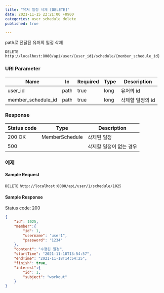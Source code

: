 ```yaml
---
title: "유저 일정 삭제 [DELETE]"
date: 2021-11-15 22:21:00 +0900
categories: user schedule delete
published: true

---
```


path로 전달된 유저의 일정 삭제

`DELETE` `http://localhost:8080/api/user/{user_id}/schedule/{member_schedule_id}`

### URI Parameter

| Name               | In   | Required | Type | Description      |
| ------------------ | ---- | -------- | ---- | ---------------- |
| user_id            | path | true     | long | 유저의 id        |
| member_schedule_id | path | true     | long | 삭제할 일정의 id |

### Response

| Status code | Type           | Description             |
| ----------- | -------------- | ----------------------- |
| 200 OK      | MemberSchedule | 삭제된 일정             |
| 500         |                | 삭제할 일정이 없는 경우 |

### 예제

#### Sample Request

`DELETE` `http://localhost:8080/api/user/1/schedule/1025`

#### Sample Response

Status code: 200

```json
{
    "id": 1025,
    "member":{
        "id": 1,
        "username": "user1",
        "password": "1234"
    },
    "content": "수정된 일정",
    "startTime": "2021-11-18T13:54:57",
    "endTime": "2021-11-18T14:54:25",
    "finish": true,
    "interest":{
        "id": 1,
        "subject": "workout"
    }
}
```

